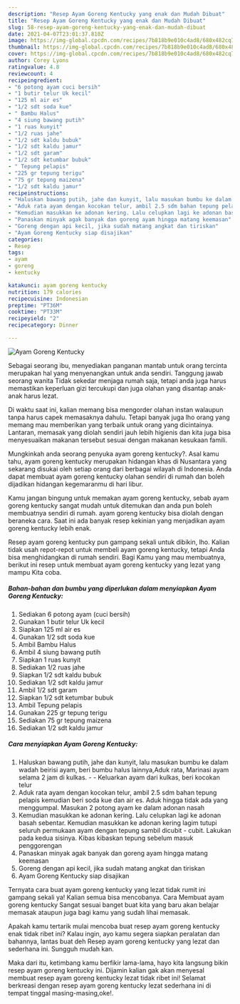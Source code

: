 ```yaml
---
description: "Resep Ayam Goreng Kentucky yang enak dan Mudah Dibuat"
title: "Resep Ayam Goreng Kentucky yang enak dan Mudah Dibuat"
slug: 58-resep-ayam-goreng-kentucky-yang-enak-dan-mudah-dibuat
date: 2021-04-07T23:01:37.810Z
image: https://img-global.cpcdn.com/recipes/7b818b9e010c4ad8/680x482cq70/ayam-goreng-kentucky-foto-resep-utama.jpg
thumbnail: https://img-global.cpcdn.com/recipes/7b818b9e010c4ad8/680x482cq70/ayam-goreng-kentucky-foto-resep-utama.jpg
cover: https://img-global.cpcdn.com/recipes/7b818b9e010c4ad8/680x482cq70/ayam-goreng-kentucky-foto-resep-utama.jpg
author: Corey Lyons
ratingvalue: 4.8
reviewcount: 4
recipeingredient:
- "6 potong ayam cuci bersih"
- "1 butir telur Uk kecil"
- "125 ml air es"
- "1/2 sdt soda kue"
- " Bambu Halus"
- "4 siung bawang putih"
- "1 ruas kunyit"
- "1/2 ruas jahe"
- "1/2 sdt kaldu bubuk"
- "1/2 sdt kaldu jamur"
- "1/2 sdt garam"
- "1/2 sdt ketumbar bubuk"
- " Tepung pelapis"
- "225 gr tepung terigu"
- "75 gr tepung maizena"
- "1/2 sdt kaldu jamur"
recipeinstructions:
- "Haluskan bawang putih, jahe dan kunyit, lalu masukan bumbu ke dalam wadah beirisi ayam, beri bumbu halus lainnya,Aduk rata, Marinasi ayam selama 2 jam di kulkas.   Keluarkan ayam dari kulkas, beri kocokan telur"
- "Aduk rata ayam dengan kocokan telur, ambil 2.5 sdm bahan tepung pelapis kemudian beri soda kue dan air es. Aduk hingga tidak ada yang menggumpal. Masukan 2 potong ayam ke dalam adonan nasah"
- "Kemudian masukkan ke adonan kering. Lalu celupkan lagi ke adonan basah sebentar. Kemudian masukkan ke adonan kering lagim tutupi seluruh permukaan ayam dengan tepung sambil dicubit - cubit. Lakukan pada kedua sisinya. Kibas kibaskan tepung sebelum masuk penggorengan"
- "Panaskan minyak agak banyak dan goreng ayam hingga matang keemasan"
- "Goreng dengan api kecil, jika sudah matang angkat dan tiriskan"
- "Ayam Goreng Kentucky siap disajikan"
categories:
- Resep
tags:
- ayam
- goreng
- kentucky

katakunci: ayam goreng kentucky 
nutrition: 179 calories
recipecuisine: Indonesian
preptime: "PT36M"
cooktime: "PT33M"
recipeyield: "2"
recipecategory: Dinner

---
```



![Ayam Goreng Kentucky](https://img-global.cpcdn.com/recipes/7b818b9e010c4ad8/680x482cq70/ayam-goreng-kentucky-foto-resep-utama.jpg)

Sebagai seorang ibu, menyediakan panganan mantab untuk orang tercinta merupakan hal yang menyenangkan untuk anda sendiri. Tanggung jawab seorang  wanita Tidak sekedar menjaga rumah saja, tetapi anda juga harus memastikan keperluan gizi tercukupi dan juga olahan yang disantap anak-anak harus lezat.

Di waktu  saat ini, kalian memang bisa mengorder olahan instan walaupun tanpa harus capek memasaknya dahulu. Tetapi banyak juga lho orang yang memang mau memberikan yang terbaik untuk orang yang dicintainya. Lantaran, memasak yang diolah sendiri jauh lebih higienis dan kita juga bisa menyesuaikan makanan tersebut sesuai dengan makanan kesukaan famili. 



Mungkinkah anda seorang penyuka ayam goreng kentucky?. Asal kamu tahu, ayam goreng kentucky merupakan hidangan khas di Nusantara yang sekarang disukai oleh setiap orang dari berbagai wilayah di Indonesia. Anda dapat membuat ayam goreng kentucky olahan sendiri di rumah dan boleh dijadikan hidangan kegemaranmu di hari libur.

Kamu jangan bingung untuk memakan ayam goreng kentucky, sebab ayam goreng kentucky sangat mudah untuk ditemukan dan anda pun boleh membuatnya sendiri di rumah. ayam goreng kentucky bisa diolah dengan beraneka cara. Saat ini ada banyak resep kekinian yang menjadikan ayam goreng kentucky lebih enak.

Resep ayam goreng kentucky pun gampang sekali untuk dibikin, lho. Kalian tidak usah repot-repot untuk membeli ayam goreng kentucky, tetapi Anda bisa menghidangkan di rumah sendiri. Bagi Kamu yang mau membuatnya, berikut ini resep untuk membuat ayam goreng kentucky yang lezat yang mampu Kita coba.

<!--inarticleads1-->

##### Bahan-bahan dan bumbu yang diperlukan dalam menyiapkan Ayam Goreng Kentucky:

1. Sediakan 6 potong ayam (cuci bersih)
1. Gunakan 1 butir telur Uk kecil
1. Siapkan 125 ml air es
1. Gunakan 1/2 sdt soda kue
1. Ambil  Bambu Halus
1. Ambil 4 siung bawang putih
1. Siapkan 1 ruas kunyit
1. Sediakan 1/2 ruas jahe
1. Siapkan 1/2 sdt kaldu bubuk
1. Sediakan 1/2 sdt kaldu jamur
1. Ambil 1/2 sdt garam
1. Siapkan 1/2 sdt ketumbar bubuk
1. Ambil  Tepung pelapis
1. Gunakan 225 gr tepung terigu
1. Sediakan 75 gr tepung maizena
1. Sediakan 1/2 sdt kaldu jamur




<!--inarticleads2-->

##### Cara menyiapkan Ayam Goreng Kentucky:

1. Haluskan bawang putih, jahe dan kunyit, lalu masukan bumbu ke dalam wadah beirisi ayam, beri bumbu halus lainnya,Aduk rata, Marinasi ayam selama 2 jam di kulkas.  -  - Keluarkan ayam dari kulkas, beri kocokan telur
1. Aduk rata ayam dengan kocokan telur, ambil 2.5 sdm bahan tepung pelapis kemudian beri soda kue dan air es. Aduk hingga tidak ada yang menggumpal. Masukan 2 potong ayam ke dalam adonan nasah
1. Kemudian masukkan ke adonan kering. Lalu celupkan lagi ke adonan basah sebentar. Kemudian masukkan ke adonan kering lagim tutupi seluruh permukaan ayam dengan tepung sambil dicubit - cubit. Lakukan pada kedua sisinya. Kibas kibaskan tepung sebelum masuk penggorengan
1. Panaskan minyak agak banyak dan goreng ayam hingga matang keemasan
1. Goreng dengan api kecil, jika sudah matang angkat dan tiriskan
1. Ayam Goreng Kentucky siap disajikan




Ternyata cara buat ayam goreng kentucky yang lezat tidak rumit ini gampang sekali ya! Kalian semua bisa mencobanya. Cara Membuat ayam goreng kentucky Sangat sesuai banget buat kita yang baru akan belajar memasak ataupun juga bagi kamu yang sudah lihai memasak.

Apakah kamu tertarik mulai mencoba buat resep ayam goreng kentucky enak tidak ribet ini? Kalau ingin, ayo kamu segera siapkan peralatan dan bahannya, lantas buat deh Resep ayam goreng kentucky yang lezat dan sederhana ini. Sungguh mudah kan. 

Maka dari itu, ketimbang kamu berfikir lama-lama, hayo kita langsung bikin resep ayam goreng kentucky ini. Dijamin kalian gak akan menyesal membuat resep ayam goreng kentucky lezat tidak ribet ini! Selamat berkreasi dengan resep ayam goreng kentucky lezat sederhana ini di tempat tinggal masing-masing,oke!.

